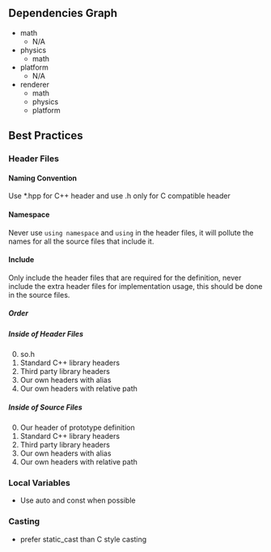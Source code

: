 ## Dependencies Graph

* math
  * N/A
* physics
  * math
* platform
  * N/A
* renderer
  * math
  * physics
  * platform

## Best Practices

### Header Files

#### Naming Convention

Use *.hpp for C++ header and use .h only for C compatible header

#### Namespace

Never use `using namespace` and `using` in the header files, it will pollute the names for all the source files that include it.

#### Include

Only include the header files that are required for the definition, never include the extra header files for implementation usage, this should be done in the source files.

##### Order

##### Inside of Header Files

0. so.h
1. Standard C++ library headers 
2. Third party library headers
3. Our own headers with alias
4. Our own headers with relative path

##### Inside of Source Files

0. Our header of prototype definition
1. Standard C++ library headers 
2. Third party library headers
3. Our own headers with alias
4. Our own headers with relative path

### Local Variables

* Use auto and const when possible

### Casting

* prefer static_cast than C style casting